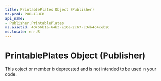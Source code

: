 ```yaml
---
title: PrintablePlates Object (Publisher)
ms.prod: PUBLISHER
api_name:
- Publisher.PrintablePlates
ms.assetid: 40766b1a-64b3-e18a-2c67-c3db4c4ceb26
ms.locale: en-US
---
```



# PrintablePlates Object (Publisher)

This object or member is deprecated and is not intended to be used in your code.


